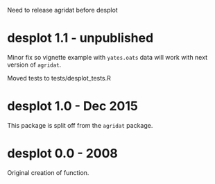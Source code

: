 
Need to release agridat before desplot

# desplot 1.1 - unpublished

Minor fix so vignette example with `yates.oats` data will work with next version of `agridat`.

Moved tests to tests/desplot_tests.R

# desplot 1.0 - Dec 2015

This package is split off from the `agridat` package.

# desplot 0.0 - 2008

Original creation of function.



